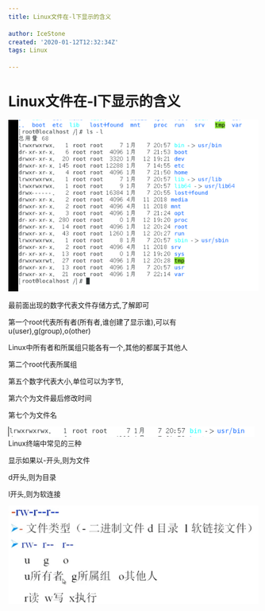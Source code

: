 ```yaml
---
title: Linux文件在-l下显示的含义

author: IceStone
created: '2020-01-12T12:32:34Z'
tags: Linux

---
```


# Linux文件在-l下显示的含义

![](images/eb485900-5f59-45cf-820f-de5821272cdc.png)

最前面出现的数字代表文件存储方式,了解即可


第一个root代表所有者(所有者,谁创建了显示谁),可以有u(user),g(group),o(other)

Linux中所有者和所属组只能各有一个,其他的都属于其他人

第二个root代表所属组

第五个数字代表大小,单位可以为字节,

第六个为文件最后修改时间

第七个为文件名


![](images/0afddea7-dfd5-4e43-a77a-4933d09249fd.png)Linux终端中常见的三种


显示如果以-开头,则为文件

d开头,则为目录

l开头,则为软连接

 

![](images/273d40ff-55f4-45fd-aff0-945083118962.png) 

 

 

 

 


